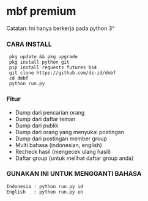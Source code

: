# mbf premium

Catatan: Ini hanya berkerja pada python 3^

### CARA INSTALL
```
 pkg update && pkg upgrade
 pkg install python git
 pip install requests futures bs4
 git clone https://github.com/dz-id/dmbf
 cd dmbf
 python run.py
```

### Fitur
  + Dump dari pencarian orang
  + Dump dari daftar teman
  + Dump dari publik
  + Dump dari orang yang menyukai postingan
  + Dump dari postingan member group
  + Multi bahasa (indonesian, english)
  + Recheck hasil (mengecek ulang hasil)
  + Daftar group (untuk melihat daftar group anda)

### GUNAKAN INI UNTUK MENGGANTI BAHASA
```
Indonesia : python run.py id
English   : python run.py en
```
